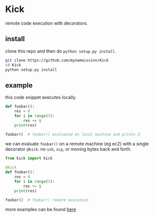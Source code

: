 # Kick
remote code execution with decorators.

## install
clone this repo and then do `python setup.py install`.
```bash
git clone https://github.com/mynameisvinn/Kick
cd Kick
python setup.py install
```

## example
this code snippet executes locally. 
```python
def foobar():
    res = 0
    for i in range(3):
        res += i
    print(res)

foobar()  # foobar() evaluated on local machine and prints 3
```

we can evaluate `foobar()` on a remote machine (eg ec2) with a single decorator `@kick`. no `ssh`, `scp`, or moving bytes back and forth.
```python
from kick import kick

@kick
def foobar():
    res = 0
    for i in range(3):
        res += i
    print(res)

foobar()  # foobar() remote execution
```
more examples can be found [here](https://github.com/mynameisvinn/Kick/tree/master/examples)